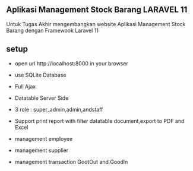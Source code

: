 ## Aplikasi Management Stock Barang LARAVEL 11
Untuk Tugas Akhir mengembangkan website Aplikasi Management Stock Barang dengan Framewook Laravel 11
## setup 
- open url http://localhost:8000 in your browser
- use SQLite Database

- Full Ajax
- Datatable Server Side
- 3 role : super_admin,admin,andstaff
- Support print report with filter datatable document,export to PDF and Excel
- management employee
- management supplier
- management transaction GootOut and GoodIn
